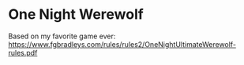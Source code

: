 # One Night Werewolf

Based on my favorite game ever:
https://www.fgbradleys.com/rules/rules2/OneNightUltimateWerewolf-rules.pdf
